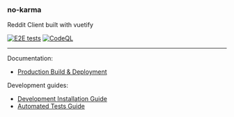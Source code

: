 ### no-karma

Reddit Client built with vuetify 

[![E2E tests](https://github.com/alexkiro/no-karma/actions/workflows/e2e.yml/badge.svg)](https://github.com/alexkiro/no-karma/actions/workflows/e2e.yml) 
[![CodeQL](https://github.com/alexkiro/no-karma/actions/workflows/codeql-analysis.yml/badge.svg)](https://github.com/alexkiro/no-karma/actions/workflows/codeql-analysis.yml)


---

Documentation:

 - [Production Build & Deployment](./docs/production.md)

Development guides:

 - [Development Installation Guide](./docs/development.md)
 - [Automated Tests Guide](./docs/tests.md)

